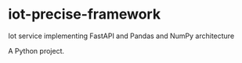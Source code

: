# iot-precise-framework

Iot service implementing FastAPI and Pandas and NumPy architecture

A Python project.